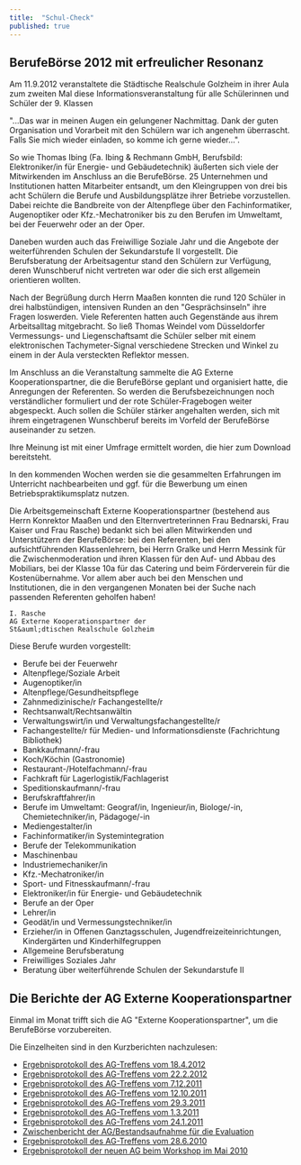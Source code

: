 ```yaml
---
title:  "Schul-Check"
published: true
---
```


## BerufeB&ouml;rse 2012 mit erfreulicher Resonanz

Am 11.9.2012 veranstaltete die St&auml;dtische Realschule Golzheim in ihrer Aula zum zweiten Mal diese Informationsveranstaltung f&uuml;r alle Sch&uuml;lerinnen und Sch&uuml;ler der 9. Klassen

"...Das war in meinen Augen ein gelungener Nachmittag. Dank der guten Organisation und Vorarbeit mit den Sch&uuml;lern war ich angenehm &uuml;berrascht. Falls Sie mich wieder einladen, so komme ich gerne wieder…". 

So wie Thomas Ibing (Fa. Ibing & Rechmann GmbH, Berufsbild: Elektroniker/in f&uuml;r Energie- und Geb&auml;udetechnik) &auml;u&szlig;erten sich viele der Mitwirkenden im Anschluss an die BerufeB&ouml;rse. 25 Unternehmen und Institutionen hatten Mitarbeiter entsandt, um den Kleingruppen von drei bis acht Sch&uuml;lern die Berufe und Ausbildungspl&auml;tze ihrer Betriebe vorzustellen. Dabei reichte die Bandbreite von der Altenpflege &uuml;ber den Fachinformatiker, Augenoptiker oder Kfz.-Mechatroniker bis zu den Berufen im Umweltamt, bei der Feuerwehr oder an der Oper. 

Daneben wurden auch das Freiwillige Soziale Jahr und die Angebote der weiterf&uuml;hrenden Schulen der Sekundarstufe II vorgestellt. Die Berufsberatung der Arbeitsagentur stand den Sch&uuml;lern zur Verf&uuml;gung, deren Wunschberuf nicht vertreten war oder die sich erst allgemein orientieren wollten.

Nach der Begr&uuml;&szlig;ung durch Herrn Maa&szlig;en konnten die rund 120 Sch&uuml;ler in drei halbst&uuml;ndigen, intensiven Runden an den "Gespr&auml;chsinseln" ihre Fragen loswerden. Viele Referenten hatten auch Gegenst&auml;nde aus ihrem Arbeitsalltag mitgebracht. So lie&szlig; Thomas Weindel vom D&uuml;sseldorfer Vermessungs- und Liegenschaftsamt die Sch&uuml;ler selber mit einem elektronischen Tachymeter-Signal verschiedene Strecken und Winkel zu einem in der Aula versteckten Reflektor messen.

Im Anschluss an die Veranstaltung sammelte die AG Externe Kooperationspartner, die die BerufeB&ouml;rse geplant und organisiert hatte, die Anregungen der Referenten. So werden die Berufsbezeichnungen noch verst&auml;ndlicher formuliert und der rote Sch&uuml;ler-Fragebogen weiter abgespeckt. Auch sollen die Sch&uuml;ler st&auml;rker angehalten werden, sich mit ihrem eingetragenen Wunschberuf bereits im Vorfeld der BerufeB&ouml;rse auseinander zu setzen. 

Ihre Meinung ist mit einer Umfrage ermittelt worden, die hier zum Download bereitsteht.

In den kommenden Wochen werden sie die gesammelten Erfahrungen im Unterricht nachbearbeiten und ggf. f&uuml;r die Bewerbung um einen Betriebspraktikumsplatz nutzen.

Die Arbeitsgemeinschaft Externe Kooperationspartner (bestehend aus Herrn Konrektor Maa&szlig;en und den Elternvertreterinnen Frau Bednarski, Frau Kaiser und Frau Rasche) bedankt sich bei allen Mitwirkenden und Unterst&uuml;tzern der BerufeB&ouml;rse: bei den Referenten, bei den aufsichtf&uuml;hrenden Klassenlehrern, bei Herrn Gralke und Herrn Messink f&uuml;r die Zwischenmoderation und ihren Klassen f&uuml;r den Auf- und Abbau des Mobiliars, bei der Klasse 10a f&uuml;r das Catering und beim F&ouml;rderverein f&uuml;r die Kosten&uuml;bernahme. Vor allem aber auch bei den Menschen und Institutionen, die in den vergangenen Monaten bei der Suche nach passenden Referenten geholfen haben!

	I. Rasche
	AG Externe Kooperationspartner der
	St&auml;dtischen Realschule Golzheim 

Diese Berufe wurden vorgestellt:

- Berufe bei der Feuerwehr
- Altenpflege/Soziale Arbeit
- Augenoptiker/in
- Altenpflege/Gesundheitspflege
- Zahnmedizinische/r Fachangestellte/r
- Rechtsanwalt/Rechtsanw&auml;ltin
- Verwaltungswirt/in und Verwaltungsfachangestellte/r
- Fachangestellte/r f&uuml;r Medien- und Informationsdienste (Fachrichtung Bibliothek)
- Bankkaufmann/-frau
- Koch/K&ouml;chin (Gastronomie)
- Restaurant-/Hotelfachmann/-frau
- Fachkraft f&uuml;r Lagerlogistik/Fachlagerist
- Speditionskaufmann/-frau
- Berufskraftfahrer/in
- Berufe im Umweltamt: Geograf/in, Ingenieur/in, Biologe/-in, Chemietechniker/in, P&auml;dagoge/-in
- Mediengestalter/in
- Fachinformatiker/in Systemintegration
- Berufe der Telekommunikation
- Maschinenbau
- Industriemechaniker/in
- Kfz.-Mechatroniker/in
- Sport- und Fitnesskaufmann/-frau
- Elektroniker/in f&uuml;r Energie- und Geb&auml;udetechnik
- Berufe an der Oper
- Lehrer/in
- Geod&auml;t/in und Vermessungstechniker/in
- Erzieher/in in Offenen Ganztagsschulen, Jugendfreizeiteinrichtungen, Kinderg&auml;rten und Kinderhilfegruppen
- Allgemeine Berufsberatung
- Freiwilliges Soziales Jahr
- Beratung &uuml;ber weiterf&uuml;hrende Schulen der Sekundarstufe II	  

## Die Berichte der AG Externe Kooperationspartner

Einmal im Monat trifft sich die AG "Externe Kooperationspartner", um die BerufeB&ouml;rse vorzubereiten. 

Die Einzelheiten sind in den Kurzberichten nachzulesen:

- [Ergebnisprotokoll des AG-Treffens vom 18.4.2012](materials/schulcheck/20120418-bericht-externe-kooperationspartner.pdf)
- [Ergebnisprotokoll des AG-Treffens vom 22.2.2012](materials/schulcheck/20120222-bericht-externe-kooperationspartner.pdf)
- [Ergebnisprotokoll des AG-Treffens vom 7.12.2011](materials/schulcheck/20111207-bericht-externe-kooperationspartner.pdf)
- [Ergebnisprotokoll des AG-Treffens vom 12.10.2011](materials/schulcheck/20111012-bericht-externe-kooperationspartner.pdf)
- [Ergebnisprotokoll des AG-Treffens vom 29.3.2011](materials/schulcheck/20110329-bericht-externe-kooperationspartner.pdf)
- [Ergebnisprotokoll des AG-Treffens vom 1.3.2011](materials/schulcheck/20110301-bericht-externe-kooperationspartner.pdf)
- [Ergebnisprotokoll des AG-Treffens vom 24.1.2011](materials/schulcheck/20110124-bericht-externe-kooperationspartner.pdf)
- [Zwischenbericht der AG/Bestandsaufnahme f&uuml;r die Evaluation](materials/schulcheck/zwischenbericht-der-ag-externe-kooperationspar.pdf)
- [Ergebnisprotokoll des AG-Treffens vom 28.6.2010](materials/schulcheck/20100628-bericht-externe-kooperationspartner.pdf)
- [Ergebnisprotokoll der neuen AG beim Workshop im Mai 2010](materials/schulcheck/bericht-der-arbeitsgruppe-4-vom-workshop.pdf)

<!--

# Schul-Check - wie alles begann

## Wir machen uns wieder auf den Weg!

Vor f&uuml;nf Jahren - aufgest&ouml;rt durch den Amoklauf in Erfurt - hatten wir unsere Schule in einer gemeinsamen Anstrengung von Sch&uuml;lern, Lehrern und Eltern mit folgenden Fragen unter die Lupe genommen:

- Was ist eine gute Schule?
- Wie kommen Eltern, Lehrer und Sch&uuml;ler besser ins Gespr&auml;ch?
- Wie kann eine Schule heute ihre Sch&uuml;ler f&uuml;r die Zukunft fit machen?
- Wie kann die Schule ihren Beitrag f&uuml;r eine Erziehung zur Nachhaltigkeit leisten?
- Wie erwerben Sch&uuml;ler die Kompetenzen, die sie dazu bef&auml;higen, sich in einer immer komplexeren Welt zurecht zu finden und diese im Sinne der Agenda 21 mitzugestalten?

Nun - in dem Jahr, in dem unsere Schule ihren 100. Geburtstag feiert - m&ouml;chten wir untersuchen, was aus unseren Vorhaben und Hoffnungen geworden ist. Was hatte Bestand? Was hat sich nicht bew&auml;hrt? Woran sollten wir weiter arbeiten - und was wollen wir f&uuml;r die Zukunft erreichen?

So wurde in der Schulkonferenz am 29.10.2009 beschlossen, sich wieder ein St&uuml;ck weiter auf den Weg zu einer im Wortsinn "guten Schule" zu machen! 

Auf diesen Seiten m&ouml;chten wir in Zukunft alle Interessierten und/oder Beteiligten informieren und an den Arbeitsfortschritten teilhaben lassen. Die Arbeitsgruppen werden sich selber organisieren, so dass sich auch f&uuml;r die Teilnehmer eine Chance zum Mitmachen bietet, die nur wenig Zeit haben! Auch ein sp&auml;terer Einstieg oder Wechsel ist m&ouml;glich - wer teilnehmen m&ouml;chte, wendet sich einfach bei Frau Rasche unter Schulcheck2010@web.de und erf&auml;hrt von ihr, wie der Stand der Dinge ist und an wen er sich wenden kann. Wir freuen uns &uuml;ber jede Anregung und jede Mitwirkung!

## Ideen-Schmiede erfolgreich gestartet

Herzlichen Dank an alle Sch&uuml;ler, Lehrer und Eltern, die bei diesem sonnigen Wetter gekommen waren, um zum Gelingen des "Workshop Schul-Check 2010" beizutragen! 

Immerhin 36 Teilnehmer kamen am 29.5. zusammen, um Ideen auszutauschen: Was kann und muss getan werden, um das Leben und Lernen an unserer Schule weiter zu verbessern? Es h&auml;tten gerne noch ein paar Besucher mehr sein d&uuml;rfen, aber auch in dieser Konstellation wurden schon gute Ergebnisse erzielt! In alle Arbeitsgruppen k&ouml;nnen weitere Mitwirkende jederzeit einsteigen! Wer Interesse hat, kann Frau Rasche unter Schulcheck2010@web.de anmailen. 

Die vier Arbeitsgruppen "Fachunterricht/Individuelle F&ouml;rderung", "Schulleben/Kommunikation in der Schulgemeinschaft", "Geb&auml;ude & Gel&auml;nde" und "Externe Kooperationspartner" setzten zun&auml;chst thematische Schwerpunkte. Teilweise stimmten sie schon Termine ab, bereiteten die n&auml;chsten Treffen inhaltlich vor und formulierten Kooperationsbedarf mit AGs und Schulgremien.

## Interesse an diesen Themen?

Nat&uuml;rlich bleiben bei einem Workshop immer Themen und Ideen, die noch nicht aufgegriffen werden konnten: 

- Unterrichtsprojekte zu "Strom-/Wassersparen/Klima/Recycling"
- Projekte zum Thema "Gesunde Ern&auml;hrung"
- Konzept des Umgangs mit Hausaufgaben an der Schule
- Projekte zur Sprache und Sprachkultur
- Theaterprojekte
- Projekte zum menschlichen Miteinander in der Schule
- Entwicklung eines "Wir-Gef&uuml;hls" an unserer Schule (T-Shirts u.&auml;.)
- F&auml;cher&uuml;bergreifende Bearbeitung des WIU-Startprojekts zur Einschulung "Wir malen uns Erde und Menschen aus"
- St&auml;rkere Nutzung der Aquazoo-Kooperation
- Unterst&uuml;tzung der Togo-AG
- Gr&uuml;ndung einer Sch&uuml;ler-Firma (z.B. mit fair gehandelten Produkten)
- Kooperation/Austausch mit einer englischen Schule Bei Interesse einfach eine Email an steinberg40474@web.de

Wer sich f&uuml;r eines der Themen stark machen will und es mit anderen Eltern, Sch&uuml;lern und Lehrern zusammen nach vorne bringen m&ouml;chte, braucht nur Frau Rasche von der Steuergruppe eine Email an Schulcheck@web.de zu schicken. 

Sie wird sich darum k&uuml;mmern - versprochen!

- AG "Fachunterricht/Individuelle F&ouml;rderung
	- Schwerpunktthema: "Bildungsoase"
	- Ziele bzw. Schwerpunktsetzung der Arbeitsgruppe: Inhaltliche Konzeption eines ‚Lernzentrums’ in einem neu zu gestaltenden Raum (Bildungsoase) im Geb&auml;ude der Realschule Golzheim.
	- Zeitplan/Verantwortlichkeiten: Frau Jansen, Herr Messink und Herr M&uuml;ller erstellen gemeinsam mit der Schulleitung eine ‚Machbarkeitsstudie’ und kontaktieren im Anschluss daran die entsprechenden Entscheidungstr&auml;ger bei der Stadt. Eine m&ouml;gliche R&auml;umlichkeit f&uuml;r das o.g. Lernzentrum w&auml;re der ehemalige ‚Kulissenkeller’.
- AG "Geb&auml;ude & Gel&auml;nde"
	- Der Bolzplatz: Der Bolzplatz hinter der Sporthalle wurde in der Projektwoche (Oktober 2010) durch einige Sch&uuml;ler unter Anleitung von Herrn M&uuml;ller wieder freigeschnitten, ein G&auml;rtner hat f&uuml;r die Abfuhr gesorgt. Wie der Bereich wieder in einen langfristig bespielbaren Zustand versetzt werden kann, wird nun beraten.  Eine Dokumentation des Zustandes vor und nach den Arbeiten wird im Zusammenhang mit der Erstellung eines Image-Videos der Schule erfolgen. Inzwischen liegt ein Antrag auf Instandsetzung des Bolzplatzes unserer Schulleitung beim Schulverwaltungsamt, das den Antrag unterst&uuml;tzt, seine Realisierung h&auml;ngt allerdings von der Haushaltslage des Jahres 2011 ab. 
	- Instandhaltung der R&auml;ume: Von Elternseite (Frau Steinberg) kam die Anregung, dass die Klassenpflegschaftsvorsitzenden mit den Eltern ihrer Klassen &uuml;ber Verbesserungs- und Versch&ouml;nerungsma&szlig;nahmen beraten k&ouml;nnten. Eine Jury k&ouml;nnte am Jahresende die ansprechendsten Ergebnisse pr&auml;mieren... Der Vorschlag sei hiermit in die Runde geworfen!
- AG "Schulleben/Miteinander in der Schule"
	- Der Schulsanit&auml;tsdienst: Eine neue Lehrerin an unserer Schule, Frau R&ouml;del, will und kann aufgrund ihrer fundierten Kenntnisse Sch&uuml;ler als Sanit&auml;ter ausbilden. Damit ergab sich eine ideale Verbindung zum Schul-Check-Vorhaben, den Schulsanit&auml;tsdienst wieder in Gang zu bringen. Eine erste Gelegenheit, das knappe Dutzend lernbegieriger Jung-Sanit&auml;ter vorzustellen, bot sich anl&auml;sslich des 100-j&auml;hrigen Schuljubil&auml;ums. Ernsthafte Hilfestellungen waren dabei - zum Gl&uuml;ck - nicht zu leisten, aber Besucher mit leichteren Beschwerden konnte bereits geholfen werden...! 
	- Die Streitschlichter: Es wurde beim Workshop im Mai 2010 festgestellt, dass es besser w&auml;re, wenn die Streitschlichter sich bekannter machen w&uuml;rden. Es findet zwar eine Vorstellung in jeder Klasse statt, aber das scheint nicht auszureichen. Insbesondere die j&uuml;ngeren Jahrgangsstufen seien zu wenig informiert, an wen man sich in Problemf&auml;llen wenden kann. Vorgeschlagen wurde, eine Umfrage an alle Sch&uuml;ler zu starten, um eine R&uuml;ckmeldung zu bekommen, was als gut empfunden wird und was zu verbessern w&auml;re.

-->
